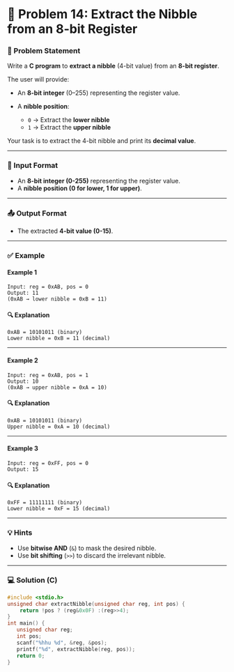 # 🧩 Problem 14: Extract the Nibble from an 8-bit Register

### 📝 Problem Statement

Write a **C program** to **extract a nibble** (4-bit value) from an **8-bit register**.

The user will provide:

* An **8-bit integer** (0–255) representing the register value.
* A **nibble position**:

  * `0` → Extract the **lower nibble**
  * `1` → Extract the **upper nibble**

Your task is to extract the 4-bit nibble and print its **decimal value**.

---

### 🧾 Input Format

* An **8-bit integer (0-255)** representing the register value.
* A **nibble position (0 for lower, 1 for upper)**.

---

### 📤 Output Format

* The extracted **4-bit value (0-15)**.

---

### ✅ Example

#### Example 1

```
Input: reg = 0xAB, pos = 0
Output: 11
(0xAB → lower nibble = 0xB = 11)
```

#### 🔍 Explanation

```
0xAB = 10101011 (binary)
Lower nibble = 0xB = 11 (decimal)
```

---

#### Example 2

```
Input: reg = 0xAB, pos = 1
Output: 10
(0xAB → upper nibble = 0xA = 10)
```

#### 🔍 Explanation

```
0xAB = 10101011 (binary)
Upper nibble = 0xA = 10 (decimal)
```

---

#### Example 3

```
Input: reg = 0xFF, pos = 0
Output: 15
```

#### 🔍 Explanation

```
0xFF = 11111111 (binary)
Lower nibble = 0xF = 15 (decimal)
```

---

### 💡 Hints

* Use **bitwise AND** (`&`) to mask the desired nibble.
* Use **bit shifting** (`>>`) to discard the irrelevant nibble.

---

### 💻 Solution (C)

```c
#include <stdio.h>
unsigned char extractNibble(unsigned char reg, int pos) {
    return !pos ? (reg&0x0F) :(reg>>4);
}
int main() {
   unsigned char reg;
   int pos;
   scanf("%hhu %d", &reg, &pos);
   printf("%d", extractNibble(reg, pos));
   return 0;
}
```